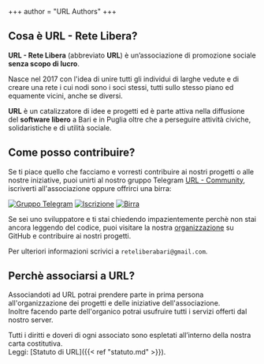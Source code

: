 +++
author = "URL Authors"
+++

## Cosa è URL - Rete Libera?

**URL - Rete Libera** (abbreviato **URL**) è un’associazione di promozione sociale **senza scopo di lucro**.

Nasce nel 2017 con l'idea di unire tutti gli individui di larghe vedute e di creare una rete i cui nodi sono i soci stessi, tutti sullo stesso piano ed equamente vicini, anche se diversi.

**URL** è un catalizzatore di idee e progetti ed è parte attiva nella diffusione del **software libero** a Bari e in Puglia oltre che a perseguire attività civiche, solidaristiche e di utilità sociale.

## Come posso contribuire?
Se ti piace quello che facciamo e vorresti contribuire ai nostri progetti o alle nostre iniziative, 
puoi unirti al nostro gruppo Telegram [URL - Community](https://t.me/hackerbari), iscriverti all'associazione oppure offrirci una birra:

[![Gruppo Telegram](https://img.shields.io/badge/Telegram-URL%20--%20Community-blue)](https://t.me/hackerbari)
[![Iscrizione](https://img.shields.io/badge/-Iscriviti-green)]()
[![Birra](https://img.shields.io/badge/-Offrici%20un%20peroncino-yellow)]()

Se sei uno sviluppatore e ti stai chiedendo impazientemente perchè non stai ancora leggendo del codice, puoi visitare la nostra [organizzazione](https://github.com/URL-Rete-Libera) su GitHub e contribuire ai nostri progetti.

Per ulteriori informazioni scrivici a `reteliberabari@gmail.com`.

## Perchè associarsi a URL?
Associandoti ad URL potrai prendere parte in prima persona all'organizzazione dei progetti e delle iniziative dell'associazione.\
Inoltre facendo parte dell'organico potrai usufruire tutti i servizi offerti dal nostro server.

Tutti i diritti e doveri di ogni associato sono espletati all’interno della nostra carta costitutiva.\
Leggi: [Statuto di URL]({{< ref "statuto.md" >}}).
